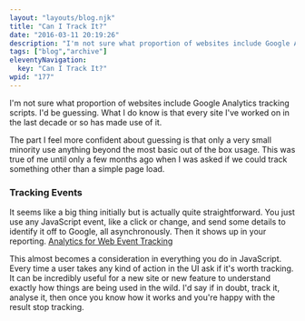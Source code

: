 ```yaml
---
layout: "layouts/blog.njk"
title: "Can I Track It?"
date: "2016-03-11 20:19:26"
description: "I'm not sure what proportion of websites include Google Analytics tracking scripts"
tags: ["blog","archive"]
eleventyNavigation:
  key: "Can I Track It?"
wpid: "177"
---
```

I'm not sure what proportion of websites include Google Analytics tracking scripts. I'd be guessing. What I do know is that every site I've worked on in the last decade or so has made use of it.

The part I feel more confident about guessing is that only a very small minority use anything beyond the most basic out of the box usage. This was true of me until only a few months ago when I was asked if we could track something other than a simple page load.
<h3>Tracking Events</h3>
It seems like a big thing initially but is actually quite straightforward. You just use any JavaScript event, like a click or change, and send some details to identify it off to Google, all asynchronously. Then it shows up in your reporting. <a href="https://developers.google.com/analytics/devguides/collection/analyticsjs/events" target="_blank">Analytics for Web Event Tracking</a>

This almost becomes a consideration in everything you do in JavaScript. Every time a user takes any kind of action in the UI ask if it's worth tracking. It can be incredibly useful for a new site or new feature to understand exactly how things are being used in the wild. I'd say if in doubt, track it, analyse it, then once you know how it works and you're happy with the result stop tracking.